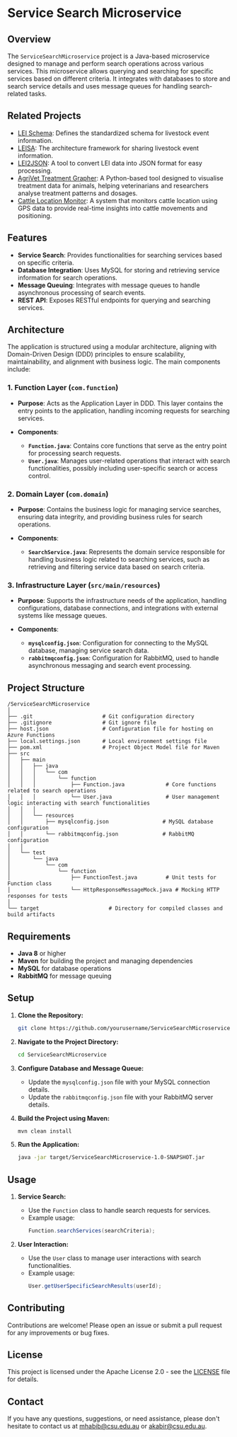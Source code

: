 
# Service Search Microservice

## Overview

The `ServiceSearchMicroservice` project is a Java-based microservice designed to manage and perform search operations across various services. This microservice allows querying and searching for specific services based on different criteria. It integrates with databases to store and search service details and uses message queues for handling search-related tasks.

## Related Projects

- [LEI Schema](https://github.com/mahirgamal/LEI-schema): Defines the standardized schema for livestock event information.
- [LEISA](https://github.com/mahirgamal/LEISA): The architecture framework for sharing livestock event information.
- [LEI2JSON](https://github.com/mahirgamal/LEI2JSON): A tool to convert LEI data into JSON format for easy processing.
- [AgriVet Treatment Grapher](https://github.com/mahirgamal/AgriVet-Treatment-Grapher): A Python-based tool designed to visualise treatment data for animals, helping veterinarians and researchers analyse treatment patterns and dosages.
- [Cattle Location Monitor](https://github.com/mahirgamal/Cattle-Location-Monitor): A system that monitors cattle location using GPS data to provide real-time insights into cattle movements and positioning.


## Features

- **Service Search**: Provides functionalities for searching services based on specific criteria.
- **Database Integration**: Uses MySQL for storing and retrieving service information for search operations.
- **Message Queuing**: Integrates with message queues to handle asynchronous processing of search events.
- **REST API**: Exposes RESTful endpoints for querying and searching services.

## Architecture

The application is structured using a modular architecture, aligning with Domain-Driven Design (DDD) principles to ensure scalability, maintainability, and alignment with business logic. The main components include:

### 1. Function Layer (`com.function`)

- **Purpose**: Acts as the Application Layer in DDD. This layer contains the entry points to the application, handling incoming requests for searching services.

- **Components**:
  - **`Function.java`**: Contains core functions that serve as the entry point for processing search requests.
  - **`User.java`**: Manages user-related operations that interact with search functionalities, possibly including user-specific search or access control.

### 2. Domain Layer (`com.domain`)

- **Purpose**: Contains the business logic for managing service searches, ensuring data integrity, and providing business rules for search operations.

- **Components**:
  - **`SearchService.java`**: Represents the domain service responsible for handling business logic related to searching services, such as retrieving and filtering service data based on search criteria.

### 3. Infrastructure Layer (`src/main/resources`)

- **Purpose**: Supports the infrastructure needs of the application, handling configurations, database connections, and integrations with external systems like message queues.

- **Components**:
  - **`mysqlconfig.json`**: Configuration for connecting to the MySQL database, managing service search data.
  - **`rabbitmqconfig.json`**: Configuration for RabbitMQ, used to handle asynchronous messaging and search event processing.

## Project Structure

```
/ServiceSearchMicroservice
│
├── .git                      # Git configuration directory
├── .gitignore                # Git ignore file
├── host.json                 # Configuration file for hosting on Azure Functions
├── local.settings.json       # Local environment settings file
├── pom.xml                   # Project Object Model file for Maven
├── src
│   ├── main
│   │   ├── java
│   │   │   └── com
│   │   │       └── function
│   │   │           ├── Function.java             # Core functions related to search operations
│   │   │           └── User.java                 # User management logic interacting with search functionalities
│   │   │
│   │   └── resources
│   │       ├── mysqlconfig.json                 # MySQL database configuration
│   │       └── rabbitmqconfig.json              # RabbitMQ configuration
│   │
│   └── test
│       └── java
│           └── com
│               └── function
│                   ├── FunctionTest.java         # Unit tests for Function class
│                   └── HttpResponseMessageMock.java # Mocking HTTP responses for tests
│
└── target                      # Directory for compiled classes and build artifacts
```

## Requirements

- **Java 8** or higher
- **Maven** for building the project and managing dependencies
- **MySQL** for database operations
- **RabbitMQ** for message queuing

## Setup

1. **Clone the Repository:**
   ```bash
   git clone https://github.com/yourusername/ServiceSearchMicroservice.git
   ```
2. **Navigate to the Project Directory:**
   ```bash
   cd ServiceSearchMicroservice
   ```
3. **Configure Database and Message Queue:**
   - Update the `mysqlconfig.json` file with your MySQL connection details.
   - Update the `rabbitmqconfig.json` file with your RabbitMQ server details.

4. **Build the Project using Maven:**
   ```bash
   mvn clean install
   ```
5. **Run the Application:**
   ```bash
   java -jar target/ServiceSearchMicroservice-1.0-SNAPSHOT.jar
   ```

## Usage

1. **Service Search:**
   - Use the `Function` class to handle search requests for services.
   - Example usage:
     ```java
     Function.searchServices(searchCriteria);
     ```

2. **User Interaction:**
   - Use the `User` class to manage user interactions with search functionalities.
   - Example usage:
     ```java
     User.getUserSpecificSearchResults(userId);
     ```

## Contributing

Contributions are welcome! Please open an issue or submit a pull request for any improvements or bug fixes.

## License

This project is licensed under the Apache License 2.0 - see the [LICENSE](https://github.com/mahirgamal/ServiceSearchMicroservice/blob/main/LICENSE) file for details.

## Contact

If you have any questions, suggestions, or need assistance, please don't hesitate to contact us at [mhabib@csu.edu.au](mailto:mhabib@csu.edu.au) or [akabir@csu.edu.au](mailto:akabir@csu.edu.au).
